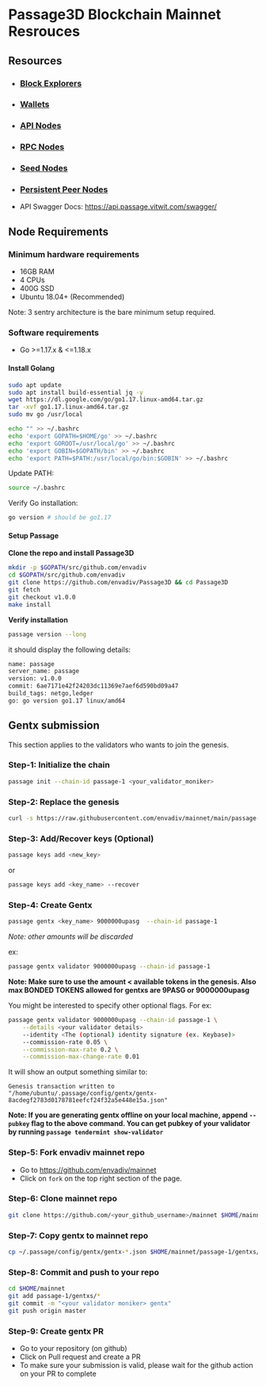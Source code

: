 # Passage3D Blockchain Mainnet Resrouces

## Resources

- ### [Block Explorers](./explorer-urls.txt)
- ### [Wallets](./wallets.txt)
- ### [API Nodes](./api-nodes.txt)
- ### [RPC Nodes](./rpc-nodes.txt)
- ### [Seed Nodes](./seed-nodes.txt)
- ### [Persistent Peer Nodes](./peer-nodes.txt)
- API Swagger Docs: https://api.passage.vitwit.com/swagger/

## Node Requirements

### Minimum hardware requirements
- 16GB RAM
- 4 CPUs
- 400G SSD
- Ubuntu 18.04+ (Recommended)

Note: 3 sentry architecture is the bare minimum setup required.

### Software requirements
- Go >=1.17.x & <=1.18.x

#### Install Golang

```sh
sudo apt update
sudo apt install build-essential jq -y
wget https://dl.google.com/go/go1.17.linux-amd64.tar.gz
tar -xvf go1.17.linux-amd64.tar.gz
sudo mv go /usr/local
```

```sh
echo "" >> ~/.bashrc
echo 'export GOPATH=$HOME/go' >> ~/.bashrc
echo 'export GOROOT=/usr/local/go' >> ~/.bashrc
echo 'export GOBIN=$GOPATH/bin' >> ~/.bashrc
echo 'export PATH=$PATH:/usr/local/go/bin:$GOBIN' >> ~/.bashrc
```

Update PATH:
```sh
source ~/.bashrc
```

Verify Go installation:

```sh
go version # should be go1.17
```

#### Setup Passage

**Clone the repo and install Passage3D**
```sh
mkdir -p $GOPATH/src/github.com/envadiv
cd $GOPATH/src/github.com/envadiv
git clone https://github.com/envadiv/Passage3D && cd Passage3D
git fetch
git checkout v1.0.0
make install
```

**Verify installation**
```sh
passage version --long
```

it should display the following details:
```sh
name: passage
server_name: passage
version: v1.0.0
commit: 6ae7171e42f24203dc11369e7aef6d590bd09a47
build_tags: netgo,ledger
go: go version go1.17 linux/amd64
```

## Gentx submission
This section applies to the validators who wants to join the genesis.

### Step-1: Initialize the chain
```sh
passage init --chain-id passage-1 <your_validator_moniker>
```

### Step-2: Replace the genesis
```sh
curl -s https://raw.githubusercontent.com/envadiv/mainnet/main/passage-1/genesis-prelaunch.json > $HOME/.passage/config/genesis.json
```

### Step-3: Add/Recover keys (Optional)
```sh
passage keys add <new_key>
```

or

```sh
passage keys add <key_name> --recover
```

### Step-4: Create Gentx
```sh
passage gentx <key_name> 9000000upasg  --chain-id passage-1
```

_Note: other amounts will be discarded_

ex:
```sh
passage gentx validator 9000000upasg --chain-id passage-1
```

**Note: Make sure to use the amount < available tokens in the genesis. Also max BONDED TOKENS allowed for gentxs are 9PASG or 9000000upasg**

You might be interested to specify other optional flags. For ex:

```sh
passage gentx validator 9000000upasg --chain-id passage-1 \
    --details <your validator details>
    --identity <The (optional) identity signature (ex. Keybase)>
    --commission-rate 0.05 \
    --commission-max-rate 0.2 \
    --commission-max-change-rate 0.01
```

It will show an output something similar to:
```
Genesis transaction written to "/home/ubuntu/.passage/config/gentx/gentx-8acdegf2783d0178781eefcf24f32a5e448e15a.json"
```

**Note: If you are generating gentx offline on your local machine, append `--pubkey` flag to the above command. You can get pubkey of your validator by running `passage tendermint show-validator`**

### Step-5: Fork envadiv mainnet repo
- Go to https://github.com/envadiv/mainnet
- Click on `fork` on the top right section of the page.

### Step-6: Clone mainnet repo
```sh
git clone https://github.com/<your_github_username>/mainnet $HOME/mainnet
```

### Step-7: Copy gentx to mainnet repo
```sh
cp ~/.passage/config/gentx/gentx-*.json $HOME/mainnet/passage-1/gentxs/
```

### Step-8: Commit and push to your repo
```sh
cd $HOME/mainnet
git add passage-1/gentxs/*
git commit -m "<your validator moniker> gentx"
git push origin master
```

### Step-9: Create gentx PR
- Go to your repository (on github)
- Click on Pull request and create a PR
- To make sure your submission is valid, please wait for the github action on your PR to complete
